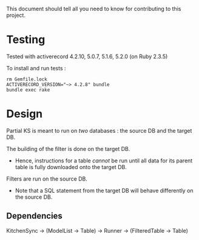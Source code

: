 This document should tell all you need to know for contributing to this project.

# Testing

Tested with activerecord 4.2.10, 5.0.7, 5.1.6, 5.2.0 (on Ruby 2.3.5)


To install and run tests :

```
rm Gemfile.lock
ACTIVERECORD_VERSION="~> 4.2.8" bundle
bundle exec rake
```

# Design

Partial KS is meant to run on *two* databases : the source DB and the target DB.

The building of the filter is done on the target DB.
  - Hence, instructions for a table *cannot* be run until all data for its parent
    table is fully downloaded onto the target DB.

Filters are run on the source DB.
  - Note that a SQL statement from the target DB will behave differently on the source DB.

## Dependencies

KitchenSync -> (ModelList -> Table) -> Runner -> (FilteredTable -> Table)

